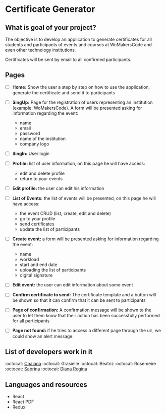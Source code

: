 # Certificate Generator

## What is goal of your project? 

The objective is to develop an application to generate certificates for all students and participants of events and courses at WoMakersCode and even other technology institutions.

Certificates will be sent by email to all confirmed participants.

## Pages 

- [ ] **Home:** Show the user a step by step on how to use the application, generate the certificate and send it to participants

- [ ] **SingUp:** Page for the registration of users representing an institution (example: WoMakersCode). A form will be presented asking for information regarding the event:

  - name
  - email
  - password
  - name of the institution
  - company logo

- [ ] **SingIn:** User login

- [ ] **Profile:** list of user information, on this page he will have access:

  - edit and delete profile
  - return to your events

- [ ] **Edit profile:** the user can edit his information

- [ ] **List of Events:** the list of events will be presented, on this page he will have access:

  - the event CRUD (list, create, edit and delete)
  - go to your profile
  - send certificates
  - update the list of participants

- [ ] **Create event:** a form will be presented asking for information regarding the event:

  - name
  - workload
  - start and end date
  - uploading the list of participants
  - digital signature

- [ ] **Edit event:** the user can edit information about some event 

- [ ] **Confirm certificate to send:** The certificate template and a button will be shown so that it can confirm that it can be sent to participants

- [ ] **Page of confirmation:** A confirmation message will be shown to the user to let them know that their action has been successfully performed for all participants

- [ ] **Page not found:** if he tries to access a different page through the url, we could show an alert message

## List of developers work in it

:octocat: [Chaiana](https://github.com/chaihermes)
:octocat: Grasielle 
:octocat: Beatriz
:octocat: Rosemeire
:octocat: [Sabrina](https://github.com/sabrinabuco)
:octocat: [Diana Regina](https://github.com/Diana-ops)

## Languages and resources 

- React
- React PDF
- Redux 
